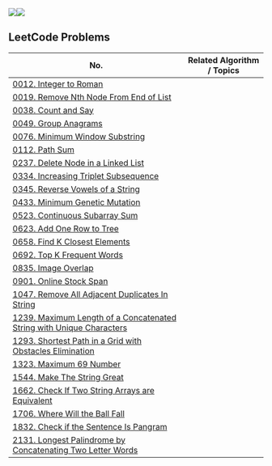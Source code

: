 ![](https://img.shields.io/badge/JavaScript-gray?&logo=JavaScript)![](https://img.shields.io/badge/TypeScript-lightgray?&logo=TypeScript)

## LeetCode Problems
 No. | Related Algorithm / Topics |
------------- | ------------------------------- 
|[0012. Integer to Roman](https://leetcode.com/problems/integer-to-roman)||
|[0019. Remove Nth Node From End of List](https://leetcode.com/problems/remove-nth-node-from-end-of-list)||
|[0038. Count and Say](https://leetcode.com/problems/count-and-say)||
|[0049. Group Anagrams](https://leetcode.com/problems/group-anagrams)||
|[0076. Minimum Window Substring](https://leetcode.com/problems/minimum-window-substring)||
|[0112. Path Sum](https://leetcode.com/problems/path-sum)||
|[0237. Delete Node in a Linked List](https://leetcode.com/problems/delete-node-in-a-linked-list)||
|[0334. Increasing Triplet Subsequence](https://leetcode.com/problems/increasing-triplet-subsequence)||
|[0345. Reverse Vowels of a String](https://leetcode.com/problems/reverse-vowels-of-a-string)||
|[0433. Minimum Genetic Mutation](https://leetcode.com/problems/minimum-genetic-mutation)||
|[0523. Continuous Subarray Sum](https://leetcode.com/problems/continuous-subarray-sum)||
|[0623. Add One Row to Tree](https://leetcode.com/problems/add-one-row-to-tree)||
|[0658. Find K Closest Elements](https://leetcode.com/problems/find-k-closest-elements)||
|[0692. Top K Frequent Words](https://leetcode.com/problems/top-k-frequent-words)||
|[0835. Image Overlap](https://leetcode.com/problems/image-overlap)||
|[0901. Online Stock Span](https://leetcode.com/problems/online-stock-span)||
|[1047. Remove All Adjacent Duplicates In String](https://leetcode.com/problems/remove-all-adjacent-duplicates-in-string)||
|[1239. Maximum Length of a Concatenated String with Unique Characters](https://leetcode.com/problems/maximum-length-of-a-concatenated-string-with-unique-characters)||
|[1293. Shortest Path in a Grid with Obstacles Elimination](https://leetcode.com/problems/shortest-path-in-a-grid-with-obstacles-elimination)||
|[1323. Maximum 69 Number](https://leetcode.com/problems/maximum-69-number)||
|[1544. Make The String Great](https://leetcode.com/problems/make-the-string-great)||
|[1662. Check If Two String Arrays are Equivalent](https://leetcode.com/problems/check-if-two-string-arrays-are-equivalent)||
|[1706. Where Will the Ball Fall](https://leetcode.com/problems/where-will-the-ball-fall)||
|[1832. Check if the Sentence Is Pangram](https://leetcode.com/problems/check-if-the-sentence-is-pangram)||
|[2131. Longest Palindrome by Concatenating Two Letter Words](https://leetcode.com/problems/longest-palindrome-by-concatenating-two-letter-words)||
